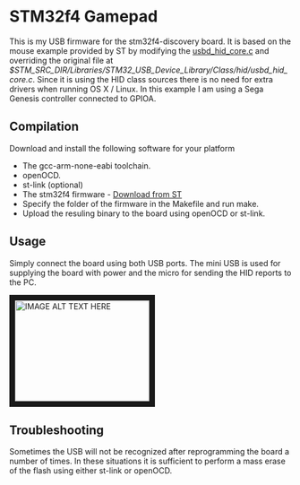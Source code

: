 STM32f4 Gamepad
===============

This is my USB firmware for the stm32f4-discovery board. It is based on the mouse example provided by ST by modifying the [usbd_hid_core.c](https://github.com/guitarfriiik/stm32f4_Gamepad/blob/master/usbd_hid_core.c) and overriding the original file at *$STM_SRC_DIR/Libraries/STM32_USB_Device_Library/Class/hid/usbd_hid_core.c*. Since it is using the HID class sources there is no need for extra drivers when running OS X / Linux. In this example I am using a Sega Genesis controller connected to GPIOA.

Compilation
-----------
Download and install the following software for your platform
  * The gcc-arm-none-eabi toolchain.
  * openOCD.
  * st-link (optional)
  * The stm32f4 firmware - [Download from ST](http://www.st.com/web/en/catalog/tools/PF257904#)
  * Specify the folder of the firmware in the Makefile and run make.
  * Upload the resuling binary to the board using openOCD or st-link.

Usage
-----
Simply connect the board using both USB ports. The mini USB is used for supplying the board with power and the micro for sending the HID reports to the PC.

<a href="http://www.youtube.com/watch?feature=player_embedded&v=YOUTUBE_VIDEO_ID_HERE
" target="_blank"><img src="http://img.youtube.com/vi/watch?v=ZgL-Va6dkrA/0.jpg" 
alt="IMAGE ALT TEXT HERE" width="240" height="180" border="10" /></a>

Troubleshooting
---------------
Sometimes the USB will not be recognized after reprogramming the board a number of times. In these situations it is sufficient to perform a mass erase of the flash using either st-link or openOCD.  

